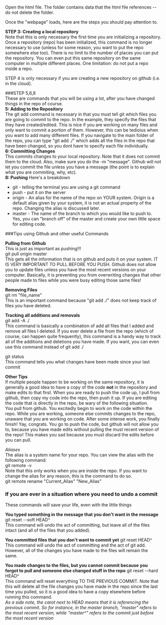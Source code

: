Open the html file. The folder contains data that the html file references -- do not delete the folder.

Once the "webpage" loads, here are the steps you should pay attention to.

**STEP 3: Creating a local repository**  
Note that this is only necessary the first time you are initializing a repository. Once a repository (repo) has been initialized, this command is no longer necessary to use (unless for some reason, you want to put the repo somewhere else too). There is no limit to the number of places you can put the repository. You can even put this same repository on the same computer in multiple different places. One limitation: do not put a repo inside a repo.

STEP 4 is only necessary if you are creating a new repository on github (i.e. in the cloud).

###STEP 5,6,8  
These are commands that you will be using a lot, after you have changed things in the repo of course.  
**5: Adding to the Repository**  
The git add command is necessary in that you must tell git which files you are going to commit to the repo. In the example, they specify the files that they have created/edited. This is nice if you are working on many files and only want to commit a portion of them. However, this can be tedioius when you want to add many different files.  If you navigate to the main folder of the repo, you can type "git add ./" which adds all the files in the repo that have been changed, so you dont have to specify each file individually.  
**6: Committing Changes**  
This commits changes to your local repository. Note that it does not commit them to the cloud. Also, make sure you do the -m "message". Github will not let you commit the file unless you have a message (the point is to explain what you are commiting, why, etc).  
**8: Pushing**
Here's a breakdown  
* git - telling the terminal you are using a git command  
* push - put it on the server  
* origin - An alias for the name of the repo on YOUR system. Origin is a default alias given by your system, it is not an actual property of the repo. Changing the alias is discussed later.  
* master - The name of the branch to which you would like to push to. Yes, you can "branch off" of the master and create your own little space for editing code.

###Tips using Github and other useful Commands

**Pulling from Github**  
This is just as important as pushing!!!  
git pull origin master  
This gets all the information that is on github and puts it on your system. IT IS VERY IMPORTANT TO PULL BEFORE YOU PUSH. Github does not allow you to update files unless you have the most recent versions on your computer. Basically, it is preventing you from overwriting changes that other people made to files while you were busy editing those same files!

**Removing Files**  
git rm "file_name"  
This is an important command because "git add ./" does not keep track of files you have deleted.  

**Tracking all additions and removals**  
git add -A ./  
This command is basically a combination of add all files that I added and remove all files I deleted. If you ever delete a file from the repo (which of course, can happen quite frequently), this command is a handy way to track all of the additions and deletions you have made. If you want, you can even use this command instead of git add ./

git status  
This command tells you what changes have been made since your last commit

**Other Tips**  
If multiple people happen to be working on the same repository, it is generally a good idea to have a copy of the code **not** in the repository and make edits to that first. When you are ready to push the code up, I pull from github, then copy my code into the repo, then push it up. If you are editing the code that is directly in the repo, be wary of the following situation.  
You pull from github. You excitedly begin to work on the code within the repo. While you are working, someone else commits changes to the repo, unaware that you are working on code. After some intense work, you finally finish! Yay, congrats. You go to push the code, but github will not allow you to, because you have made edits without pulling the must recent version of the repo! This makes you sad because you must discard the edits before you can pull. 

*Aliases*  
The alias is a system name for your repo. You can view the alias with the following command:  
git remote -v  
Note that this only works when you are inside the repo. If you want to change the alias for any reason, this is the command to do so.  
git remote rename "Current_Alias" "New_Alias"  

### If you are ever in a situation where you need to undo a commit 
These commands will save your life, even with the little things  

**You typed something in the message that you don't want in the message**
git reset --soft HEAD^  
This command will undo the act of committing, but leave all of the files intact (and all of the files that you added).  

**You committed files that you don't want to commit yet**
git reset HEAD^  
This command will undo the act of committing and the act of git add. However, all of the changes you have made to the files will remain the same. 

**You made changes to the files, but you cannot commit because you forgot to pull and someone else changed stuff in the repo**
git reset --hard HEAD^  
This command will reset everything TO THE PREVIOUS COMMIT. Note that this will delete all the file changes you have made in the repo since the last time you pulled, so it is a good idea to have a copy elsewhere before running this command.  
*As a side note, the carot next to HEAD means that it is referencing the previous commit. So for instance, in the master branch, "master" refers to the most recent version, while "master^" refers to the commit just before the most recent version*
